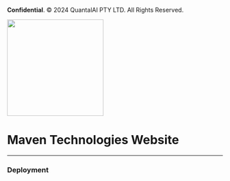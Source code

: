 **Confidential**.
© 2024 QuantalAI PTY LTD. All Rights Reserved.

<img src="https://s3.ap-southeast-2.amazonaws.com/quantal.ai/quantalAI_baselogo_new_small.png" width=225>

# Maven Technologies Website
---

### Deployment
